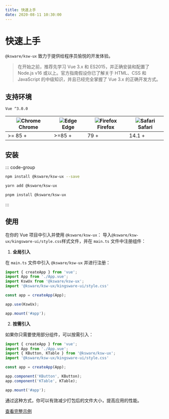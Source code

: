 ```yaml
---
title: 快速上手
date: 2020-08-11 10:30:00
---
```


# 快速上手

`@ksware/ksw-ux` 致力于提供给程序员愉悦的开发体验。

> 在开始之前，推荐先学习 Vue 3.x 和 ES2015，并正确安装和配置了 Node.js v16 或以上。官方指南假设你已了解关于 HTML、CSS 和 JavaScript 的中级知识，并且已经完全掌握了 Vue 3.x 的正确开发方式。

## 支持环境

`Vue ^3.0.0`

| ![Chrome](https://cdn.jsdelivr.net/npm/@browser-logos/chrome/chrome_32x32.png) Chrome | ![Edge](https://cdn.jsdelivr.net/npm/@browser-logos/edge/edge_32x32.png) Edge | ![Firefox](https://cdn.jsdelivr.net/npm/@browser-logos/firefox/firefox_32x32.png) Firefox | ![Safari](https://cdn.jsdelivr.net/npm/@browser-logos/safari/safari_32x32.png) Safari |
| ------------------------------------------------------------------------------------- | ----------------------------------------------------------------------------- | ----------------------------------------------------------------------------------------- | ------------------------------------------------------------------------------------- |
| >= 85 +                                                                               | >=85 +                                                                        | 79 +                                                                                      | 14.1 +                                                                                |

## 安装

::: code-group

```sh [npm]
npm install @ksware/ksw-ux --save
```

```sh [yarn]
yarn add @ksware/ksw-ux
```

```sh [pnpm]
pnpm install @ksware/ksw-ux
```

:::

## 使用

在你的 Vue 项目中引入并使用 `@ksware/ksw-ux`：
导入`@ksware/ksw-ux/kingsware-ui/style.css`样式文件，并在 `main.ts` 文件中注册组件：

1. **全局引入**

在 `main.ts` 文件中引入 `@ksware/ksw-ux` 并进行注册：

```typescript
import { createApp } from 'vue';
import App from './App.vue';
import KswUx from '@ksware/ksw-ux';
import '@ksware/ksw-ux/kingsware-ui/style.css'

const app = createApp(App);

app.use(KswUx);

app.mount('#app');
```

2. **按需引入**

如果你只需要使用部分组件，可以按需引入：

```typescript
import { createApp } from 'vue';
import App from './App.vue';
import { KButton, KTable } from '@ksware/ksw-ux';
import '@ksware/ksw-ux/kingsware-ui/style.css'

const app = createApp(App);

app.component('KButton', KButton);
app.component('KTable', KTable);

app.mount('#app');
```

通过这种方式，你可以有效减少打包后的文件大小，提高应用的性能。

[查看完整示例](../components/General/button)
